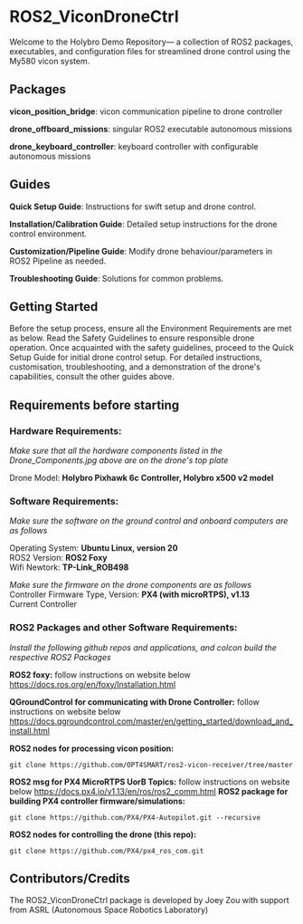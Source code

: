 # ROS2_ViconDroneCtrl

Welcome to the Holybro Demo Repository— a collection of ROS2 packages, executables, and configuration files for streamlined drone control using the My580 vicon system. 

## Packages

**vicon_position_bridge**: vicon communication pipeline to drone controller

**drone_offboard_missions**: singular ROS2 executable autonomous missions

**drone_keyboard_controller**: keyboard controller with configurable autonomous missions

## Guides

**Quick Setup Guide**: Instructions for swift setup and drone control.

**Installation/Calibration Guide**: Detailed setup instructions for the drone control 
environment.

**Customization/Pipeline Guide**: Modify drone behaviour/parameters in ROS2 Pipeline as needed.

**Troubleshooting Guide**: Solutions for common problems.

## Getting Started

Before the setup process, ensure all the Environment Requirements are met as below. Read the Safety Guidelines to ensure responsible drone operation. Once acquainted with the safety guidelines, proceed to the Quick Setup Guide for initial drone control setup.
For detailed instructions, customisation, troubleshooting, and a demonstration of the drone's capabilities, consult the other guides above.

## Requirements before starting 
### Hardware Requirements:
*Make sure that all the hardware components listed in the Drone_Components.jpg above are on the drone's top plate*  

Drone Model: **Holybro Pixhawk 6c Controller, Holybro x500 v2 model**

### Software Requirements: 
*Make sure the software on the ground control and onboard computers are as follows*   

Operating System: **Ubuntu Linux, version 20**  
ROS2 Version: **ROS2 Foxy**  
Wifi Newtork: **TP-Link_ROB498**

*Make sure the firmware on the drone components are as follows*   
Controller Firmware Type, Version: **PX4 (with microRTPS), v1.13**  
Current Controller

### ROS2 Packages and other Software Requirements:  
*Install the following github repos and applications, and colcon build the respective ROS2 Packages*  

**ROS2 foxy:**  follow instructions on website below  
https://docs.ros.org/en/foxy/Installation.html 

**QGroundControl for communicating with Drone Controller:**  follow instructions on website below  
https://docs.qgroundcontrol.com/master/en/getting_started/download_and_install.html    

**ROS2 nodes for processing vicon position:**
```
git clone https://github.com/OPT4SMART/ros2-vicon-receiver/tree/master
```    
**ROS2 msg for PX4 MicroRTPS UorB Topics:**  follow instructions on website below 
https://docs.px4.io/v1.13/en/ros/ros2_comm.html
**ROS2 package for building PX4 controller firmware/simulations:**
```
git clone https://github.com/PX4/PX4-Autopilot.git --recursive
```   
**ROS2 nodes for controlling the drone (this repo):**
```
git clone https://github.com/PX4/px4_ros_com.git 
```    

## Contributors/Credits

The ROS2_ViconDroneCtrl package is developed by Joey Zou with support from ASRL (Autonomous Space Robotics Laboratory)
